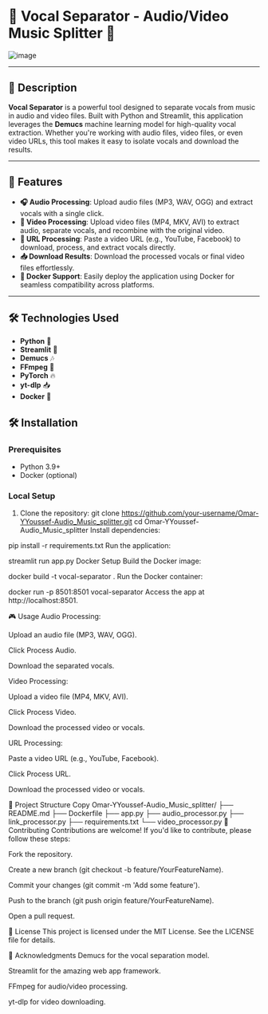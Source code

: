 # 🎵 Vocal Separator - Audio/Video Music Splitter 🎵

![image](https://github.com/user-attachments/assets/2b6bd6c4-5e40-4640-bb82-07dea4125868)


---

## 📝 **Description**

**Vocal Separator** is a powerful tool designed to separate vocals from music in audio and video files. Built with Python and Streamlit, this application leverages the **Demucs** machine learning model for high-quality vocal extraction. Whether you're working with audio files, video files, or even video URLs, this tool makes it easy to isolate vocals and download the results.

---

## 🚀 **Features**

- **🎧 Audio Processing**: Upload audio files (MP3, WAV, OGG) and extract vocals with a single click.
- **🎥 Video Processing**: Upload video files (MP4, MKV, AVI) to extract audio, separate vocals, and recombine with the original video.
- **🔗 URL Processing**: Paste a video URL (e.g., YouTube, Facebook) to download, process, and extract vocals directly.
- **📥 Download Results**: Download the processed vocals or final video files effortlessly.
- **🐳 Docker Support**: Easily deploy the application using Docker for seamless compatibility across platforms.

---

## 🛠️ **Technologies Used**

- **Python** 🐍
- **Streamlit** 🎈
- **Demucs** 🎶
- **FFmpeg** 🎥
- **PyTorch** 🔥
- **yt-dlp** 📥
- **Docker** 🐳



## 🛠️ **Installation**

### **Prerequisites**
- Python 3.9+
- Docker (optional)

### **Local Setup**
1. Clone the repository:
   git clone https://github.com/your-username/Omar-YYoussef-Audio_Music_splitter.git
   cd Omar-YYoussef-Audio_Music_splitter
Install dependencies:

pip install -r requirements.txt
Run the application:


streamlit run app.py
Docker Setup
Build the Docker image:


docker build -t vocal-separator .
Run the Docker container:


docker run -p 8501:8501 vocal-separator
Access the app at http://localhost:8501.

🎮 Usage
Audio Processing:

Upload an audio file (MP3, WAV, OGG).

Click Process Audio.

Download the separated vocals.

Video Processing:

Upload a video file (MP4, MKV, AVI).

Click Process Video.

Download the processed video or vocals.

URL Processing:

Paste a video URL (e.g., YouTube, Facebook).

Click Process URL.

Download the processed video or vocals.

📂 Project Structure
Copy
Omar-YYoussef-Audio_Music_splitter/
├── README.md
├── Dockerfile
├── app.py
├── audio_processor.py
├── link_processor.py
├── requirements.txt
└── video_processor.py
🤝 Contributing
Contributions are welcome! If you'd like to contribute, please follow these steps:

Fork the repository.

Create a new branch (git checkout -b feature/YourFeatureName).

Commit your changes (git commit -m 'Add some feature').

Push to the branch (git push origin feature/YourFeatureName).

Open a pull request.

📜 License
This project is licensed under the MIT License. See the LICENSE file for details.


🙏 Acknowledgments
Demucs for the vocal separation model.

Streamlit for the amazing web app framework.

FFmpeg for audio/video processing.

yt-dlp for video downloading.
